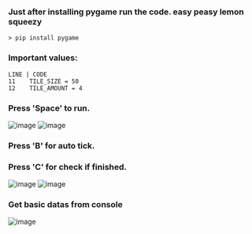 ### Just after installing pygame run the code. easy peasy lemon squeezy
```
> pip install pygame
```

### Important values:
```
LINE | CODE
11    TILE_SIZE = 50
12    TILE_AMOUNT = 4
```

### Press 'Space' to run.
![image](https://github.com/Duiccni/Lime-Maze-Creator/assets/143947543/49d10e99-af79-4ddf-8361-2c508a03ea89)
![image](https://github.com/Duiccni/Lime-Maze-Creator/assets/143947543/c11a81c2-4358-4b0e-941d-8e75f6da7ec1)

### Press 'B' for auto tick.
### Press 'C' for check if finished.
![image](https://github.com/Duiccni/Lime-Maze-Creator/assets/143947543/1ae3cad3-fc9f-45b1-8c5e-532ea5c9c183)
![image](https://github.com/Duiccni/Lime-Maze-Creator/assets/143947543/9980b3f3-bcab-4e0d-b10e-2eaa7a0d9dae)

### Get basic datas from console
![image](https://github.com/Duiccni/Lime-Maze-Creator/assets/143947543/e74cd368-8ee4-4c1e-a1be-c191c761a589)
